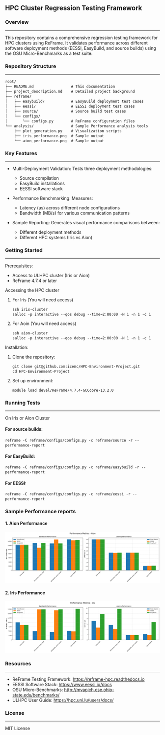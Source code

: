 ## HPC Cluster Regression Testing Framework

### Overview
--------
This repository contains a comprehensive regression testing framework for HPC clusters using ReFrame. It validates performance across different software deployment methods (EESSI, EasyBuild, and source builds) using the OSU Micro-Benchmarks as a test suite.

### Repository Structure
--------------------

```text
root/
├── README.md                 # This documentation
├── project_description.md    # Detailed project background
├── reframe/
│   ├── easybuild/            # EasyBuild deployment test cases
│   ├── eessi/                # EESSI deployment test cases
│   ├── source/               # Source build test cases
│   └── configs/
│       └── configs.py        # ReFrame configuration files
└── analysis/                 # Sample Performance analysis tools
    ├── plot_generation.py    # Visualization scripts
    ├── iris_performance.png  # Sample output
    └── aion_performance.png  # Sample output
```

### Key Features
------------
- Multi-Deployment Validation: Tests three deployment methodologies:
  * Source compilation
  * EasyBuild installations
  * EESSI software stack

- Performance Benchmarking: Measures:
  * Latency (µs) across different node configurations
  * Bandwidth (MB/s) for various communication patterns

- Sample Reporting: Generates visual performance comparisons between:
  * Different deployment methods
  * Different HPC systems (Iris vs Aion)

### Getting Started
---------------
Prerequisites:
- Access to ULHPC cluster (Iris or Aion)
- ReFrame 4.7.4 or later

Accessing the HPC cluster
1. For Iris (You will need access) 
    ``` 
    ssh iris-cluster
    salloc -p interactive --qos debug --time=2:00:00 -N 1 -n 1 -c 1
    ```
2. For Aoin (You will need access) 
    ``` 
    ssh aion-cluster
    salloc -p interactive --qos debug --time=2:00:00 -N 1 -n 1 -c 1
    ```
Installation:
1. Clone the repository:
   ```
   git clone git@github.com:icemc/HPC-Environment-Project.git
   cd HPC-Environment-Project
   ```

2. Set up environment:
   ```
   module load devel/ReFrame/4.7.4-GCCcore-13.2.0
   ```

### Running Tests
------------
On Iris or Aion Cluster

#### For source builds:
```
reframe -C reframe/configs/configs.py -c reframe/source -r --performance-report
```

#### For EasyBuild:
```
reframe -C reframe/configs/configs.py -c reframe/easybuild -r --performance-report
```
#### For EESSI:
```
reframe -C reframe/configs/configs.py -c reframe/eessi -r --performance-report
```
### Sample Performance reports

#### 1. Aion Performance 

![Aion performance](./analysis/aion_performance.png)

#### 2. Iris Performance 

![Aion performance](./analysis/iris_performance.png)

### Resources
-------------
- ReFrame Testing Framework: https://reframe-hpc.readthedocs.io
- EESSI Software Stack: https://www.eessi.io/docs
- OSU Micro-Benchmarks: http://mvapich.cse.ohio-state.edu/benchmarks/
- ULHPC User Guide: https://hpc.uni.lu/users/docs/


### License
-------
MIT License